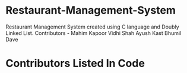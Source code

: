 # Restaurant-Management-System
Restaurant Management System created using C language and Doubly Linked List.
Contributors -
Mahim Kapoor 
Vidhi Shah
Ayush Kast
Bhumil Dave

# Contributors Listed In Code
